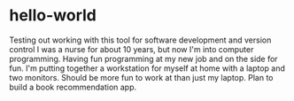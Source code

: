 # hello-world
Testing out working with this tool for software development and version control
I was a nurse for about 10 years, but now I'm into computer programming.  Having fun programming at my new job and on the side for fun.  I'm putting together a workstation for myself at home with a laptop and two monitors.  Should be more fun to work at than just my laptop.  Plan to build a book recommendation app.

